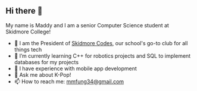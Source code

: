 ## Hi there 👋

My name is Maddy and I am a senior Computer Science student at Skidmore College!

- 🌟 I am the President of [Skidmore Codes](https://www.linkedin.com/company/skidmore-codes), our school's go-to club for all things tech
- 🌱 I’m currently learning C++ for robotics projects and SQL to implement databases for my projects
- 📲 I have experience with mobile app development
- 💬 Ask me about K-Pop!
- 📫 How to reach me: mmfung34@gmail.com

<!--
**miscmei/miscmei** is a ✨ _special_ ✨ repository because its `README.md` (this file) appears on your GitHub profile.

Here are some ideas to get you started:

- 🔭 I’m currently working on ...
- 🌱 I’m currently learning ...
- 👯 I’m looking to collaborate on ...
- 🤔 I’m looking for help with ...
- 💬 Ask me about ...
- 📫 How to reach me: ...
- 😄 Pronouns: ...
- ⚡ Fun fact: ...
-->
